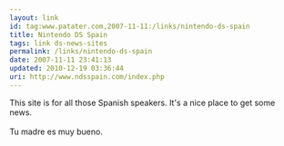```yaml
---
layout: link
id: tag:www.patater.com,2007-11-11:/links/nintendo-ds-spain
title: Nintendo DS Spain
tags: link ds-news-sites
permalink: /links/nintendo-ds-spain
date: 2007-11-11 23:41:13
updated: 2010-12-19 03:36:44
uri: http://www.ndsspain.com/index.php
---
```

This site is for all those Spanish speakers. It's a nice place to get some
news.<br/><br/>Tu madre es muy bueno.
